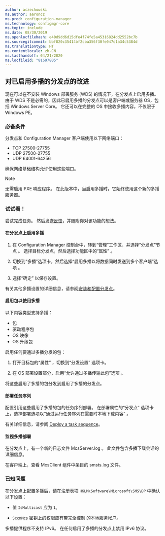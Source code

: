 ```yaml
---
author: aczechowski
ms.author: aaroncz
ms.prod: configuration-manager
ms.technology: configmgr-core
ms.topic: include
ms.date: 08/30/2019
ms.openlocfilehash: e40d9dd6d15dfe4f74fe5a45316824dd2552bc7b
ms.sourcegitcommit: bbf820c35414bf2cba356f30fe047c1a34c5384d
ms.translationtype: HT
ms.contentlocale: zh-CN
ms.lasthandoff: 04/21/2020
ms.locfileid: "81697805"
---
```

## <a name="improvements-to-multicast-enabled-distribution-points"></a><a name="bkmk_multicast"></a> 对已启用多播的分发点的改进

<!--3785535-->

现在可以在不安装 Windows 部署服务 (WDS) 的情况下，在分发点上启用多播。 由于 WDS 不是必需的，因此已启用多播的分发点可以是客户端或服务器 OS，包括 Windows Server Core。 它还可以在完整的 OS 中接收多播内容，不仅限于 Windows PE。

### <a name="prerequisites"></a>必备条件

分发点和 Configuration Manager 客户端使用以下网络端口：

- TCP 27500-27755
- UDP 27500-27755
- UDP 64001-64256

确保网络基础结构允许使用这些端口。

> [!NOTE]
> 无需启用 PXE 响应程序。 在此版本中，当启用多播时，它始终使用这个新的多播服务器。

### <a name="try-it-out"></a>试试看！

尝试完成任务。 然后发送[反馈](../../../../understand/find-help.md#product-feedback)，并随附你对该功能的想法。

#### <a name="enable-multicast-on-the-distribution-point"></a>在分发点上启用多播

1. 在 Configuration Manager 控制台中，转到“管理”工作区，并选择“分发点”节点   。 选择目标分发点，然后选择功能区中的“属性”  。

1. 切换到“多播”选项卡，然后选择“启用多播以将数据同时发送到多个客户端”选项   。

1. 选择“确定”  以保存设置。

有关其他多播设置的详细信息，请参阅[安装和配置分发点](../../../../servers/deploy/configure/install-and-configure-distribution-points.md#bkmk_config-multicast)。

#### <a name="enable-packages-to-use-multicast"></a>启用包以使用多播

以下内容类型支持多播：

- 包
- 驱动程序包
- OS 映像
- OS 升级包

启用任何要通过多播分发的包：

1. 打开目标包的“属性”  ，切换到“分发设置”  选项卡。

1. 在 OS 部署设置部分，启用“允许通过多播传输此包”选项  。

将这些启用了多播的包分发到启用了多播的分发点。

#### <a name="deploy-a-task-sequence"></a>部署任务序列

配置引用这些启用了多播的包的任务序列部署。 在部署属性的“分发点”  选项卡上，选择部署选项以“通过运行任务序列在需要时本地下载内容”  。

有关详细信息，请参阅 [Deploy a task sequence](../../../../../osd/deploy-use/deploy-a-task-sequence.md)。

#### <a name="monitor-the-multicast-deployment"></a>监视多播部署

在分发点上，有一个新的日志文件 McsServer.log  。 此文件包含多播下载会话的详细信息。

在客户端上，查看 McsClient  组件中条目的 smsts.log  文件。

### <a name="known-issues"></a>已知问题

在分发点上配置多播后，请在注册表项 `HKLM\Software\Microsoft\SMS\DP` 中确认以下设置：

- 值 `IsMulticast` 应为 `1`。

- `SccmMcs` 密钥上的权限应有带完全控制   的本地服务帐户。

多播提供程序不支持 IPv6。 在任何启用了多播的分发点上禁用 IPv6 协议。<!-- 5249773 -->
